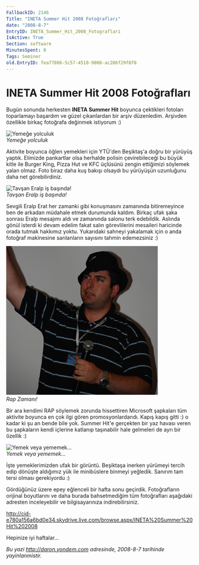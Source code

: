 ```yaml
---
FallbackID: 2146
Title: "INETA Summer Hit 2008 Fotoğrafları"
date: "2008-8-7"
EntryID: INETA_Summer_Hit_2008_Fotograflari
IsActive: True
Section: software
MinutesSpent: 0
Tags: Seminer
old.EntryID: fea77806-5c57-4510-9008-ac286f29f8f0
---
```

# INETA Summer Hit 2008 Fotoğrafları
Bugün sonunda herkesten **INETA Summer Hit** boyunca çektikleri fotoları
toparlamayı başardım ve güzel çıkanlardan bir arşiv düzenledim. Arşivden
özellikle birkaç fotoğrafa değinmek istiyorum :)

![Yemeğe
yolculuk](media/INETA_Summer_Hit_2008_Fotograflari/06082008_1.jpg)\
*Yemeğe yolculuk*

Aktivite boyunca öğlen yemekleri için YTÜ'den Beşiktaş'a doğru bir
yürüyüş yaptık. Elimizde pankartlar olsa herhalde polisin çevirebileceği
bu büyük kitle ile Burger King, Pizza Hut ve KFC üçlüsünü zengin
ettiğimizi söylemek yalan olmaz. Foto biraz daha kuş bakışı olsaydı bu
yürüyüşün uzunluğunu daha net görebilirdiniz.

![Tavşan Eralp iş
başında!](media/INETA_Summer_Hit_2008_Fotograflari/06082008_2.jpg)\
*Tavşan Eralp iş başında!*

Sevgili Eralp Erat her zamanki gibi konuşmasını zamanında bitiremeyince
ben de arkadan müdahale etmek durumunda kaldım. Birkaç ufak şaka sonrası
Eralp mesajımı aldı ve zamanında salonu terk edebildik. Aslında gönül
isterdi ki devam edelim fakat salın görevlilerini mesaileri haricinde
orada tutmak hakkımız yoktu. Yukarıdaki sahneyi yakalamak için o anda
fotoğraf makinesine sarılanların sayısını tahmin edemezsiniz :)

![Rap Zamanı!](media/INETA_Summer_Hit_2008_Fotograflari/06082008_3.jpg)\
*Rap Zamanı!*

Bir ara kendimi RAP söylemek zorunda hissettiren Microsoft şapkaları tüm
aktivite boyunca en çok ilgi gören promosyonlardandı. Kapış kapış gitti
:) o kadar ki şu an bende bile yok. Summer Hit'e gerçekten bir yaz
havası veren bu şapkaların kendi içlerine katlanıp taşınabilir hale
gelmeleri de ayrı bir özellik :)

![Yemek veya
yememek...](media/INETA_Summer_Hit_2008_Fotograflari/06082008_4.jpg)\
*Yemek veya yememek...*

İşte yemeklerimizden ufak bir görüntü. Beşiktaşa inerken yürümeyi tercih
edip dönüşte aldığımız yük ile minibüslere binmeyi yeğledik. Sanırım tam
tersi olması gerekiyordu :)

Gördüğünüz üzere epey eğlenceli bir hafta sonu geçirdik. Fotoğrafların
orijinal boyutlarını ve daha burada bahsetmediğim tüm fotoğrafları
aşağıdaki adresten inceleyebilir ve bilgisayarınıza indirebilirsiniz. 

<http://cid-e780a156a6bd0e34.skydrive.live.com/browse.aspx/INETA%20Summer%20Hit%202008>

Hepinize iyi haftalar...



*Bu yazi http://daron.yondem.com adresinde, 2008-8-7 tarihinde yayinlanmistir.*
